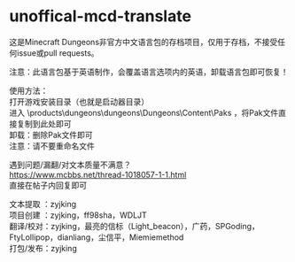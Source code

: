 # unoffical-mcd-translate
这是Minecraft Dungeons非官方中文语言包的存档项目，仅用于存档，不接受任何issue或pull requests。

注意：此语言包基于英语制作，会覆盖语言选项内的英语，卸载语言包即可恢复！  

使用方法：  
打开游戏安装目录（也就是启动器目录）  
进入 \products\dungeons\dungeons\Dungeons\Content\Paks ，将Pak文件直接复制到此处即可  
卸载：删除Pak文件即可  
注意：请不要重命名文件  

遇到问题/漏翻/对文本质量不满意？  
https://www.mcbbs.net/thread-1018057-1-1.html  
直接在帖子内回复即可

文本提取 ：zyjking  
项目创建 ：zyjking，ff98sha，WDLJT  
翻译/校对：zyjking，最亮的信标（Light_beacon），广药，SPGoding，FtyLollipop，dianliang，尘信平，Miemiemethod  
打包/发布：zyjking
